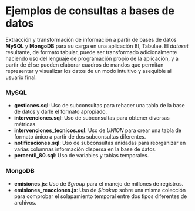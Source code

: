 # Ejemplos de consultas a bases de datos

Extracción y transformación de información a partir de bases de datos **MySQL** y **MongoDB** para su carga en una aplicación BI, Tabulae. El *dataset* resultante, de formato tabular, puede ser transformado adicionalmente haciendo uso del lenguaje de programación propio de la aplicación, y a partir de él se pueden elaborar cuadros de mandos que permitan representar y visualizar los datos de un modo intuitivo y asequible al usuario final.

### MySQL

- **gestiones.sql**: Uso de subconsultas para rehacer una tabla de la base de datos y darle el formato apropiado.</br>
- **intervenciones.sql**: Uso de subconsultas para obtener diversas métricas.</br>
- **intervenciones_tecnicos.sql**: Uso de *UNION* para crear una tabla de formato único a partir de dos subconsultas diferentes.</br>
- **notificaciones.sql**: Uso de subconsultas anidadas para reorganizar en varias columnas información dispersa en la base de datos.</br>
- **percentil_80.sql**: Uso de variables y tablas temporales.</br>

### MongoDB

- **emisiones.js**: Uso de *$group* para el manejo de millones de registros.</br>
- **emisiones_reacciones.js**: Uso de *$lookup* sobre una misma colección para comprobar el solapamiento temporal entre dos tipos diferentes de archivos.</br>